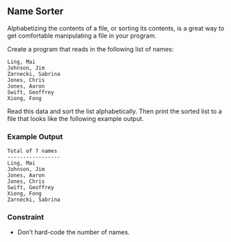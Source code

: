## Name Sorter

Alphabetizing the contents of a file, or sorting its contents, is a great way to get comfortable manipulating a file in your program.

Create a program that reads in the following list of names:

```
Ling, Mai
Johnson, Jim
Zarnecki, Sabrina
Jones, Chris
Jones, Aaron
Swift, Geoffrey
Xiong, Fong
```

Read this data and sort the list alphabetically. Then print the sorted list to a file that looks like the following example output.

### Example Output

```
Total of 7 names
-----------------
Ling, Mai
Johnson, Jim
Jones, Aaron
Jones, Chris
Swift, Geoffrey
Xiong, Fong
Zarnecki, Sabrina
```

### Constraint

* Don’t hard-code the number of names.